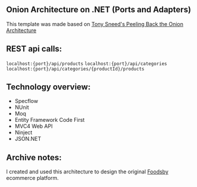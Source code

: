## Onion Architecture on .NET (Ports and Adapters)

This template was made based on [Tony Sneed's Peeling Back the Onion Architecture](https://blog.tonysneed.com/2011/10/08/peeling-back-the-onion-architecture/) 

## REST api calls: 

`localhost:{port}/api/products`
`localhost:{port}/api/categories`
`localhost:{port}/api/categories/{productId}/products`

## Technology overview:

- Specflow
- NUnit
- Moq
- Entity Framework Code First
- MVC4 Web API
- Ninject
- JSON.NET

## Archive notes:

I created and used this architecture to design the original [Foodsby](https://www.foodsby.com) ecommerce platform.
